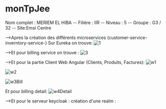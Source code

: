 # monTpJee
Nom complet : MERIEM EL HIBA -- Filière : IIR -- Niveau : 5 -- Groupe : G3 / 32 -- Site:Emsi Centre

-->Apres la création des différents microservices (customer-service-inverntory-service-)
Sur Eureka on trouve:
![1](https://user-images.githubusercontent.com/108154391/219603523-37c8fa89-3e82-4354-9345-a47d5d086752.jpg)

-->Et pour billing service on trouve :
![3](https://user-images.githubusercontent.com/108154391/219603903-6fcd9ca4-8391-47de-a034-a56c43d83d3a.jpg)

-->Et pour la partie Client Web Angular (Clients, Produits, Factures):
![w1](https://user-images.githubusercontent.com/108154391/219604178-1516318b-9b4b-49b5-ab9f-9fc5408709d4.jpg)

![w2](https://user-images.githubusercontent.com/108154391/219604367-3a5dbc85-c685-4459-94d6-033fc30e7b05.jpg)

![w3Bill](https://user-images.githubusercontent.com/108154391/219604538-7980d1b9-94c9-4fd0-b0f0-815d9fc2c6b9.jpg)

Et pour billing detail:
![w4Detail](https://user-images.githubusercontent.com/108154391/219604735-aa17214e-1ebb-4eaf-a5a8-a7fe0e01e0d1.jpg)

-->Et pour le serveur keycloak : création d'une realm :




